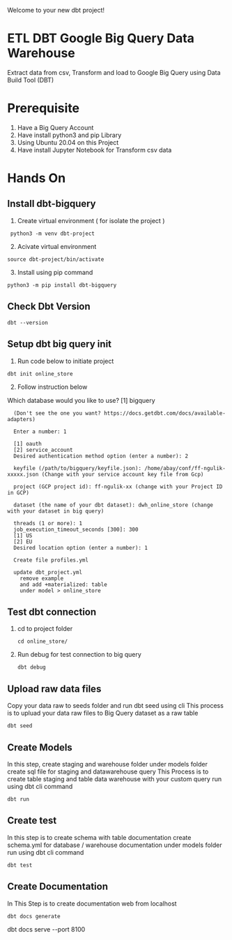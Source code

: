 Welcome to your new dbt project!

# ETL DBT Google Big Query Data Warehouse
Extract data from csv, Transform and load to Google Big Query using Data Build Tool (DBT)

# Prerequisite
1.  Have a Big Query Account
2.  Have install python3 and pip Library
3.  Using Ubuntu 20.04 on this Project
4.  Have install Jupyter Notebook for Transform csv data

# Hands On 
##  Install dbt-bigquery
1.  Create virtual environment ( for isolate the project )
   
   ```
    python3 -m venv dbt-project
   ```
2.  Acivate virtual environment
   ```
   source dbt-project/bin/activate
   ```
3.  Install using pip command
   ```
   python3 -m pip install dbt-bigquery
   ```
    
##  Check Dbt Version
   ```
   dbt --version
   ```
##  Setup dbt big query init 
1.   Run code below to initiate project 
   ```
   dbt init online_store
   ```
2.   Follow instruction below
   
   Which database would you like to use?
   [1] bigquery

      (Don't see the one you want? https://docs.getdbt.com/docs/available-adapters)

      Enter a number: 1

      [1] oauth
      [2] service_account
      Desired authentication method option (enter a number): 2

      keyfile (/path/to/bigquery/keyfile.json): /home/abay/conf/ff-ngulik-xxxxx.json (Change with your service account key file from Gcp)

      project (GCP project id): ff-ngulik-xx (change with your Project ID in GCP)

      dataset (the name of your dbt dataset): dwh_online_store (change with your dataset in big query)

      threads (1 or more): 1
      job_execution_timeout_seconds [300]: 300
      [1] US
      [2] EU
      Desired location option (enter a number): 1

      Create file profiles.yml
   
      update dbt_project.yml
        remove example
        and add +materialized: table
        under model > online_store
 
##  Test dbt connection
1.   cd to project folder
      ```
     cd online_store/
      ```
3.   Run debug for test connection to big query
      ```
     dbt debug
      ```
     
##  Upload raw data files
   Copy your data raw to seeds folder and run dbt seed using cli
   This process is to upluad your data raw files to Big Query dataset as a raw table
   ```
   dbt seed
   ```
##  Create Models
   In this step, create staging and warehouse folder under models folder
   create sql file for staging and datawarehouse query
   This Process is to create table staging and table data warehouse with your custom query
   run using dbt cli command
   ```
   dbt run
   ```
##  Create test
   In this step is to create schema with table documentation
   create schema.yml for database / warehouse documentation under models folder
   run using dbt cli command
   ```
   dbt test
   ```

##  Create Documentation
   In This Step is to create documentation web from localhost
   ```
   dbt docs generate
   ```
   dbt docs serve --port 8100
   ```
   
   ```
